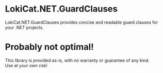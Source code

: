# LokiCat.NET.GuardClauses

LokiCat.NET.GuardClauses provides concise and readable guard clauses for your .NET projects.

# Probably not optimal!

This library is provided as-is, with no warranty or guarantee of any kind. Use at your own risk!  